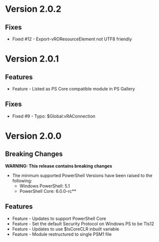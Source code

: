 # Version 2.0.2

## Fixes
* Fixed #12 - Export-vROResourceElement not UTF8 friendly

# Version 2.0.1

## Features
* Feature - Listed as PS Core compatible module in PS Gallery

## Fixes
* Fixed #9 - Typo: $Global:vRAConnection

# Version 2.0.0

## Breaking Changes
**WARNING: This release contains breaking changes**
* The minmum supported PowerShell Versions have been raised to the following:
  * Windows PowerShell: 5.1
  * PowerShell Core: 6.0.0-rc**

## Features
* Feature - Updates to support PowerShell Core
* Feature - Set the default Security Protocol on Windows PS to be Tls12
* Feature - Updates to use $IsCoreCLR inbuilt variable
* Feature - Module restructured to single PSM1 file
